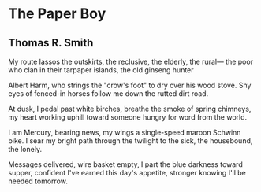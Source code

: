 # The Paper Boy
## Thomas R. Smith
My route lassos the outskirts,
the reclusive, the elderly, the rural—
the poor who clan in their tarpaper
islands, the old ginseng hunter

Albert Harm, who strings the "crow's
foot" to dry over his wood stove.
Shy eyes of fenced-in horses
follow me down the rutted dirt road.

At dusk, I pedal past white birches,
breathe the smoke of spring chimneys,
my heart working uphill toward someone
hungry for word from the world.

I am Mercury, bearing news, my wings
a single-speed maroon Schwinn bike.
I sear my bright path through the twilight
to the sick, the housebound, the lonely.

Messages delivered, wire basket empty,
I part the blue darkness toward supper,
confident I've earned this day's appetite,
stronger knowing I'll be needed tomorrow.